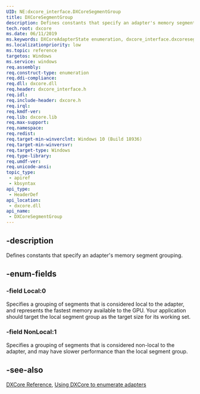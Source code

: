 ```yaml
---
UID: NE:dxcore_interface.DXCoreSegmentGroup
title: DXCoreSegmentGroup
description: Defines constants that specify an adapter's memory segment grouping.
tech.root: dxcore
ms.date: 06/11/2019
ms.keywords: DXCoreAdapterState enumeration, dxcore_interface.dxcoresegmentgroup
ms.localizationpriority: low
ms.topic: reference
targetos: Windows
ms.service: windows
req.assembly: 
req.construct-type: enumeration
req.ddi-compliance: 
req.dll: dxcore.dll
req.header: dxcore_interface.h
req.idl: 
req.include-header: dxcore.h
req.irql: 
req.kmdf-ver: 
req.lib: dxcore.lib
req.max-support: 
req.namespace: 
req.redist: 
req.target-min-winverclnt: Windows 10 (Build 18936)
req.target-min-winversvr: 
req.target-type: Windows
req.type-library: 
req.umdf-ver: 
req.unicode-ansi: 
topic_type:
 - apiref
 - kbsyntax
api_type:
 - HeaderDef
api_location:
 - dxcore.dll
api_name:
 - DXCoreSegmentGroup
---
```


## -description

Defines constants that specify an adapter's memory segment grouping.

## -enum-fields

### -field Local:0

Specifies a grouping of segments that is considered local to the adapter, and represents the fastest memory available to the GPU. Your application should target the local segment group as the target size for its working set.

### -field NonLocal:1

Specifies a grouping of segments that is considered non-local to the adapter, and may have slower performance than the local segment group.

## -see-also

[DXCore Reference](/windows/win32/dxcore/dxcore-reference), [Using DXCore to enumerate adapters](/windows/win32/dxcore/dxcore-enum-adapters)
